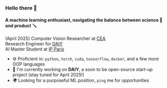 ### Hello there 👋

#### A machine learning enthusiast, navigating the balance between science 🔬 and product 🪛 

(April 2025) Computer Vision Researcher at [CEA](https://www.cea.fr/)<br>
Research Engineer for [DAIY](https://daiy-project.github.io/daiy-landing-page/)<br>
AI Master Student at [IP Paris](https://www.ip-paris.fr/)<br>

- ⚙️ Proficient in: `python`, `torch`, `cuda`, `tensorflow`, `docker`, and a few more OOP languages
- 🧠 I'm currently working on **DAIY**, a soon to be open-source start-up project (stay tuned for April 2025!)
- 🌍 Looking for a purposeful ML position, `ping` me for opportunities

<!--
**jordisassoon/jordisassoon** is a ✨ _special_ ✨ repository because its `README.md` (this file) appears on your GitHub profile.

Here are some ideas to get you started:

- 🔭 I’m currently working on ...
- 🌱 I’m currently learning ...
- 👯 I’m looking to collaborate on ...
- 🤔 I’m looking for help with ...
- 💬 Ask me about ...
- 📫 How to reach me: ...
- 😄 Pronouns: ...
- ⚡ Fun fact: ...
-->
